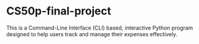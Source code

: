 # CS50p-final-project
This is a Command-Line Interface (CLI) based, interactive Python program designed to help users track and manage their expenses effectively.
